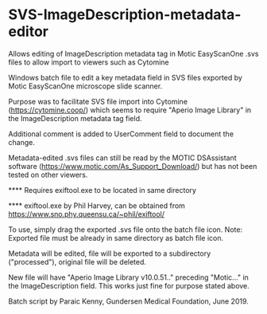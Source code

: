 # SVS-ImageDescription-metadata-editor
Allows editing of ImageDescription metadata tag in Motic EasyScanOne .svs files to allow import to viewers such as Cytomine

Windows batch file to edit a key metadata field in SVS files exported by Motic EasyScanOne microscope slide scanner.

Purpose was to facilitate SVS file import into Cytomine (https://cytomine.coop/) which seems to require "Aperio Image Library" in the ImageDescription metadata tag field.

Additional comment is added to UserComment field to document the change.

Metadata-edited .svs files can still be read by the MOTIC DSAssistant software (https://www.motic.com/As_Support_Download/) but has not been tested on other viewers.

**** Requires exiftool.exe to be located in same directory

**** exiftool.exe by Phil Harvey, can be obtained from https://www.sno.phy.queensu.ca/~phil/exiftool/

To use, simply drag the exported .svs file onto the batch file icon. Note: Exported file must be already in same directory as batch file icon.

Metadata will be edited, file will be exported to a subdirectory ("processed\"), original file will be deleted.

New file will have "Aperio Image Library v10.0.51.." preceding "Motic..." in the ImageDescription field. This works just fine for purpose stated above.

Batch script by Paraic Kenny, Gundersen Medical Foundation, June 2019.
